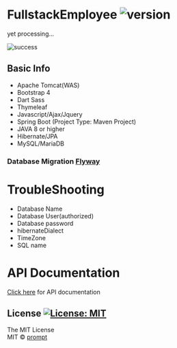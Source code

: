 # FullstackEmployee ![version](https://img.shields.io/badge/Version-0.1.0-orange.svg)
yet processing...


![success](https://img.shields.io/badge/Connection-success-informational.svg)


## Basic Info ##

* Apache Tomcat(WAS)
* Bootstrap 4 
* Dart Sass
* Thymeleaf
* Javascript/Ajax/Jquery
* Spring Boot (Project Type: Maven Project)
* JAVA 8 or higher
* Hibernate/JPA
* MySQL/MariaDB

### Database Migration [Flyway](https://flywaydb.org/)


# TroubleShooting
* Database Name
* Database User(authorized)
* Database password
* hibernateDialect
* TimeZone
* SQL name

# API Documentation
[Click here](API.md) for API documentation

## License [![License: MIT](https://img.shields.io/badge/License-MIT-brightgreen.svg)](https://opensource.org/licenses/MIT)
The MIT License
<br/>
MIT © [prompt](https://github.com/prompt-tech/)
